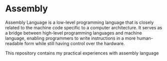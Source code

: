 # Assembly

Assembly Language is a low-level programming language that is closely related to the machine code specific to a computer architecture. It serves as a bridge between high-level programming languages and machine language, enabling programmers to write instructions in a more human-readable form while still having control over the hardware. 

This repository contains my practical experiences with assembly language
